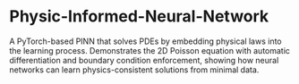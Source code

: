 # Physic-Informed-Neural-Network
A PyTorch-based PINN that solves PDEs by embedding physical laws into the learning process. Demonstrates the 2D Poisson equation with automatic differentiation and boundary condition enforcement, showing how neural networks can learn physics-consistent solutions from minimal data.
